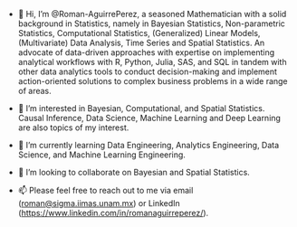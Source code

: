 - 👋 Hi, I’m @Roman-AguirrePerez, a seasoned Mathematician with a solid background in Statistics, namely in Bayesian Statistics, Non-parametric Statistics, Computational Statistics, (Generalized) Linear Models, (Multivariate) Data Analysis, Time Series and Spatial Statistics. An advocate of data-driven approaches with expertise on implementing analytical workflows with R, Python, Julia, SAS, and SQL in tandem with other data analytics tools to conduct decision-making and implement action-oriented solutions to complex business problems in a wide range of areas.

- 👀 I’m interested in Bayesian, Computational, and Spatial Statistics. Causal Inference, Data Science, Machine Learning and Deep Learning are also topics of my interest.
 
- 🌱 I’m currently learning Data Engineering, Analytics Engineering, Data Science, and Machine Learning Engineering.
  
- 💞️ I’m looking to collaborate on Bayesian and Spatial Statistics.
  
- 📫 Please feel free to reach out to me via email (roman@sigma.iimas.unam.mx) or LinkedIn (https://www.linkedin.com/in/romanaguirreperez/).

<!---
Roman-AguirrePerez/Roman-AguirrePerez is a ✨ special ✨ repository because its `README.md` (this file) appears on your GitHub profile.
You can click the Preview link to take a look at your changes.
--->
